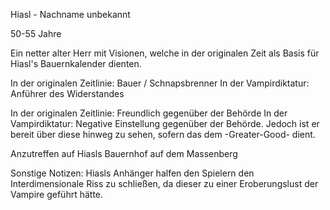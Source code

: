 Hiasl - Nachname unbekannt

50-55 Jahre

Ein netter alter Herr mit Visionen, welche in der originalen Zeit als Basis für Hiasl's Bauernkalender dienten.

In der originalen Zeitlinie: Bauer / Schnapsbrenner
In der Vampirdiktatur: Anführer des Widerstandes

In der originalen Zeitlinie: Freundlich gegenüber der Behörde
In der Vampirdiktatur: Negative Einstellung gegenüber der Behörde. Jedoch ist er bereit über diese hinweg zu sehen, sofern das dem -Greater-Good- dient.

Anzutreffen auf Hiasls Bauernhof auf dem Massenberg

Sonstige Notizen:
Hiasls Anhänger halfen den Spielern den Interdimensionale Riss zu schließen, da dieser zu einer Eroberungslust der Vampire geführt hätte. 
